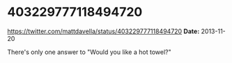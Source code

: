 # 403229777118494720
https://twitter.com/mattdavella/status/403229777118494720
**Date:** 2013-11-20

There's only one answer to "Would you like a hot towel?"
